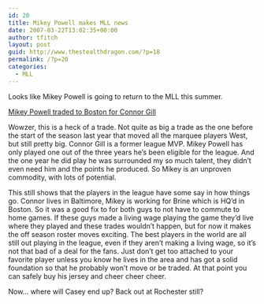 ```yaml
---
id: 20
title: Mikey Powell makes MLL news
date: 2007-03-22T13:02:35+00:00
author: tfitch
layout: post
guid: http://www.thestealthdragon.com/?p=18
permalink: /?p=20
categories:
  - MLL
---
```

Looks like Mikey Powell is going to return to the MLL this summer.

<a href="http://www.majorleaguelacrosse.com/news/pressreleases/index.html?article_id=482" target="_new" rel="noopener noreferrer">Mikey Powell traded to Boston for Connor Gill</a>

Wowzer, this is a heck of a trade. Not quite as big a trade as the one before the start of the season last year that moved all the marquee players West, but still pretty big. Connor Gill is a former league MVP. Mikey Powell has only played one out of the three years he&#8217;s been eligible for the league. And the one year he did play he was surrounded my so much talent, they didn&#8217;t even need him and the points he produced. So Mikey is an unproven commodity, with lots of potential.

This still shows that the players in the league have some say in how things go. Connor lives in Baltimore, Mikey is working for Brine which is HQ&#8217;d in Boston. So it was a good fix to for both guys to not have to commute to home games. If these guys made a living wage playing the game they&#8217;d live where they played and these trades wouldn&#8217;t happen, but for now it makes the off season roster moves exciting. The best players in the world are all still out playing in the league, even if they aren&#8217;t making a living wage, so it&#8217;s not that bad of a deal for the fans. Just don&#8217;t get too attached to your favorite player unless you know he lives in the area and has got a solid foundation so that he probably won&#8217;t move or be traded. At that point you can safely buy his jersey and cheer cheer cheer.

Now&#8230; where will Casey end up? Back out at Rochester still?